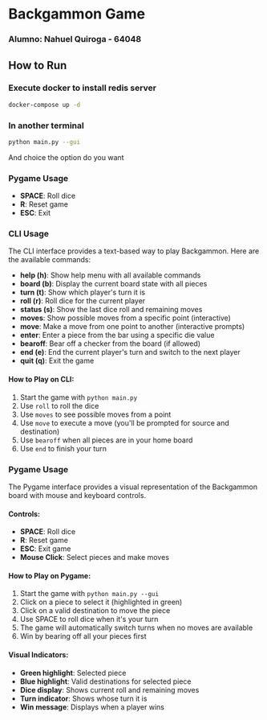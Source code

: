 # Backgammon Game

### Alumno: Nahuel Quiroga - 64048

## How to Run

### Execute docker to install redis server

```bash
docker-compose up -d
```
### In another terminal 

```bash
python main.py --gui
```

And choice the option do you want

### Pygame Usage

- **SPACE**: Roll dice
- **R**: Reset game
- **ESC**: Exit

### CLI Usage

The CLI interface provides a text-based way to play Backgammon. Here are the available commands:

- **help (h)**: Show help menu with all available commands
- **board (b)**: Display the current board state with all pieces
- **turn (t)**: Show which player's turn it is
- **roll (r)**: Roll dice for the current player
- **status (s)**: Show the last dice roll and remaining moves
- **moves**: Show possible moves from a specific point (interactive)
- **move**: Make a move from one point to another (interactive prompts)
- **enter**: Enter a piece from the bar using a specific die value
- **bearoff**: Bear off a checker from the board (if allowed)
- **end (e)**: End the current player's turn and switch to the next player
- **quit (q)**: Exit the game

#### How to Play on CLI:

1. Start the game with `python main.py`
2. Use `roll` to roll the dice
3. Use `moves` to see possible moves from a point
4. Use `move` to execute a move (you'll be prompted for source and destination)
5. Use `bearoff` when all pieces are in your home board
6. Use `end` to finish your turn

### Pygame Usage

The Pygame interface provides a visual representation of the Backgammon board with mouse and keyboard controls.

#### Controls:

- **SPACE**: Roll dice
- **R**: Reset game
- **ESC**: Exit game
- **Mouse Click**: Select pieces and make moves

#### How to Play on Pygame:

1. Start the game with `python main.py --gui`
2. Click on a piece to select it (highlighted in green)
3. Click on a valid destination to move the piece
4. Use SPACE to roll dice when it's your turn
5. The game will automatically switch turns when no moves are available
6. Win by bearing off all your pieces first

#### Visual Indicators:

- **Green highlight**: Selected piece
- **Blue highlight**: Valid destinations for selected piece
- **Dice display**: Shows current roll and remaining moves
- **Turn indicator**: Shows whose turn it is
- **Win message**: Displays when a player wins
